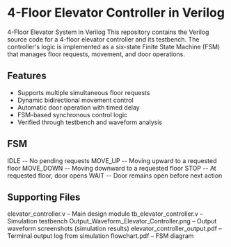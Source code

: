 # 4-Floor Elevator Controller in Verilog

4-Floor Elevator System in Verilog
This repository contains the Verilog source code for a 4-floor elevator controller and its testbench. The controller's logic is implemented as a six-state Finite State Machine (FSM) that manages floor requests, movement, and door operations.

## Features

- Supports multiple simultaneous floor requests
- Dynamic bidirectional movement control
- Automatic door operation with timed delay
- FSM-based synchronous control logic
- Verified through testbench and waveform analysis

## FSM
  
IDLE	-- No pending requests
MOVE_UP -- Moving upward to a requested floor
MOVE_DOWN	 -- Moving downward to a requested floor
STOP -- At requested floor, door opens
WAIT -- Door remains open before next action

## Supporting Files
elevator_controller.v – Main design module
tb_elevator_controller.v – Simulation testbench
Output_Waveform_Elevator_Controller.png – Output waveform screenshots (simulation results)
elevator_controller_output.pdf – Terminal output log from simulation
flowchart.pdf – FSM diagram
